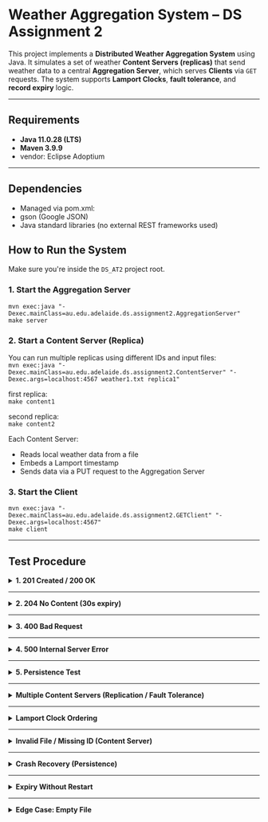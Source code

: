 # Weather Aggregation System – DS Assignment 2

This project implements a **Distributed Weather Aggregation System** using Java. It simulates a set of weather **Content Servers (replicas)** that send weather data to a central **Aggregation Server**, which serves **Clients** via `GET` requests. The system supports **Lamport Clocks**, **fault tolerance**, and **record expiry** logic.

---

## Requirements

- **Java 11.0.28 (LTS)**
- **Maven 3.9.9**
- vendor: Eclipse Adoptium

---

## Dependencies

- Managed via pom.xml:
- gson (Google JSON)
- Java standard libraries (no external REST frameworks used)

## How to Run the System

Make sure you're inside the `DS_AT2` project root.

### 1. **Start the Aggregation Server**

`mvn exec:java "-Dexec.mainClass=au.edu.adelaide.ds.assignment2.AggregationServer"`  
`make server`

### 2. **Start a Content Server (Replica)**

You can run multiple replicas using different IDs and input files:  
`mvn exec:java "-Dexec.mainClass=au.edu.adelaide.ds.assignment2.ContentServer" "-Dexec.args=localhost:4567 weather1.txt replica1"`

first replica:  
`make content1`

second replica:  
`make content2`

Each Content Server:
- Reads local weather data from a file
- Embeds a Lamport timestamp
- Sends data via a PUT request to the Aggregation Server

### 3. **Start the Client**

`mvn exec:java "-Dexec.mainClass=au.edu.adelaide.ds.assignment2.GETClient" "-Dexec.args=localhost:4567"`  
`make client`

---

## Test Procedure

<details>
  <summary><strong>1. 201 Created / 200 OK</strong></summary>

**Terminal 1**
- `make build`
- `make server`

**Terminal 2**
- `make content1`

**Terminal 3**
- `make client`

First PUT → server responds **201 Created**  
Subsequent PUTs (same station) → server responds **200 OK**

</details>

---

<details>
  <summary><strong>2. 204 No Content (30s expiry)</strong></summary>

**Terminal 1**
- `make build`
- `make server`

**Terminal 2**
- `make content1`
- After few updates, `ctrl+c`

Wait 30s (expiry timeout)

**Terminal 3**
- `make client`

Server responds **204 No Content**

</details>

---

<details>
  <summary><strong>3. 400 Bad Request</strong></summary>

**Terminal 1**
- `make build`
- `make server`

Edit `weather1.txt` to contain:
{"badField": "oops"}

**Terminal 2**
- make content1
</details>

---

<details>
  <summary><strong>4. 500 Internal Server Error</strong></summary>

Uncomment line 153 AggregationServer.java

**Terminal 1**
- `make build`
- `make server`

</details>

---

<details>
  <summary><strong>5. Persistence Test</strong></summary>

**Terminal 1**
- `make build`
- `make server`

**Terminal 2**
- `make content`

**Terminal 1**
- `stop server, ctrl+c`
- `make server(restart`

</details>

---

<details>
  <summary><strong>Multiple Content Servers (Replication / Fault Tolerance)</strong></summary>

- `Start two ContentServers (replica1 and replica2) with different input files.`
- `Confirm that GETClient shows both stations.`
- `Kill one replica → wait 30s → confirm expired records disappear while the other replica’s remain.`
- `This shows your system handles multiple sources and expiry correctly.`

</details>

---

<details>
  <summary><strong>Lamport Clock Ordering</strong></summary>

- `Start content1 and content2 simultaneously.`
- `Confirm that GETClient shows records sorted by Lamport timestamp, not by arrival order.`
- `Useful to prove logical time ordering works across replicas.`

</details>

---

<details>
  <summary><strong>Invalid File / Missing ID (Content Server)</strong></summary>

- `Modify weather1.txt to remove the id: line.`
- `ContentServer should refuse to send or AggregationServer should reject with 400 Bad Request.`
- `This checks validation of the input feed.`

</details>

---

<details>
  <summary><strong>Crash Recovery (Persistence)</strong></summary>

- `Start content1 → let it send data → stop AggregationServer.`
- `Restart AggregationServer.`
- `Confirm weather_data.json restores into memory and GETClient can still fetch old records.`

</details>

---

<details>
  <summary><strong>Expiry Without Restart</strong></summary>

- `Run content1 → stop it after one update.`
- `Wait 30s.`
- `Run GETClient.`
- `Confirm expired data is gone and GETClient shows 204 No Content if no replicas are alive.`

</details>

---

<details>
  <summary><strong>Edge Case: Empty File</strong></summary>

- `Provide a weather.txt file with only whitespace.`
- `ContentServer should fail gracefully or AggregationServer should return 204 No Content.`

</details>